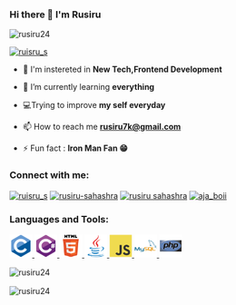 ### Hi there 👋 I'm Rusiru

<p align="left"> <img src="https://komarev.com/ghpvc/?username=rusiru24&label=Profile%20views&color=0e75b6&style=flat" alt="rusiru24" /> </p>

<p align="left"> <a href="https://twitter.com/ruisru_s" target="blank"><img src="https://img.shields.io/twitter/follow/ruisru_s?logo=twitter&style=for-the-badge" alt="ruisru_s" /></a> </p>

- 👀 I'm instereted in **New Tech,Frontend Development**

- 🌱 I’m currently learning **everything**

- 💻Trying to improve **my self everyday**

- 📫 How to reach me **rusiru7k@gmail.com**

- ⚡ Fun fact : **Iron Man Fan 😁**

<h3 align="left">Connect with me:</h3>
<p align="left">
<a href="https://twitter.com/ruisru_s" target="blank"><img align="center" src="https://raw.githubusercontent.com/rahuldkjain/github-profile-readme-generator/master/src/images/icons/Social/twitter.svg" alt="ruisru_s" height="30" width="40" /></a>
<a href="https://linkedin.com/in/rusiru-sahashra" target="blank"><img align="center" src="https://raw.githubusercontent.com/rahuldkjain/github-profile-readme-generator/master/src/images/icons/Social/linked-in-alt.svg" alt="rusiru-sahashra" height="30" width="40" /></a>
<a href="https://fb.com/rusiru sahashra" target="blank"><img align="center" src="https://raw.githubusercontent.com/rahuldkjain/github-profile-readme-generator/master/src/images/icons/Social/facebook.svg" alt="rusiru sahashra" height="30" width="40" /></a>
<a href="https://instagram.com/aja_boii" target="blank"><img align="center" src="https://raw.githubusercontent.com/rahuldkjain/github-profile-readme-generator/master/src/images/icons/Social/instagram.svg" alt="aja_boii" height="30" width="40" /></a>
</p>

<h3 align="left">Languages and Tools:</h3>
<p align="left"> <a href="https://www.cprogramming.com/" target="_blank" rel="noreferrer"> <img src="https://raw.githubusercontent.com/devicons/devicon/master/icons/c/c-original.svg" alt="c" width="40" height="40"/> </a> <a href="https://www.w3schools.com/cs/" target="_blank" rel="noreferrer"> <img src="https://raw.githubusercontent.com/devicons/devicon/master/icons/csharp/csharp-original.svg" alt="csharp" width="40" height="40"/> </a> <a href="https://www.w3.org/html/" target="_blank" rel="noreferrer"> <img src="https://raw.githubusercontent.com/devicons/devicon/master/icons/html5/html5-original-wordmark.svg" alt="html5" width="40" height="40"/> </a> <a href="https://www.java.com" target="_blank" rel="noreferrer"> <img src="https://raw.githubusercontent.com/devicons/devicon/master/icons/java/java-original.svg" alt="java" width="40" height="40"/> </a> <a href="https://developer.mozilla.org/en-US/docs/Web/JavaScript" target="_blank" rel="noreferrer"> <img src="https://raw.githubusercontent.com/devicons/devicon/master/icons/javascript/javascript-original.svg" alt="javascript" width="40" height="40"/> </a> <a href="https://www.mysql.com/" target="_blank" rel="noreferrer"> <img src="https://raw.githubusercontent.com/devicons/devicon/master/icons/mysql/mysql-original-wordmark.svg" alt="mysql" width="40" height="40"/> </a> <a href="https://www.php.net" target="_blank" rel="noreferrer"> <img src="https://raw.githubusercontent.com/devicons/devicon/master/icons/php/php-original.svg" alt="php" width="40" height="40"/> </a> </p>

<p><img align="center" src="https://github-readme-stats.vercel.app/api/top-langs?username=rusiru24&show_icons=true&locale=en&layout=compact" alt="rusiru24" /></p>

<p><img align="center" src="https://github-readme-streak-stats.herokuapp.com/?user=rusiru24&" alt="rusiru24" /></p>
